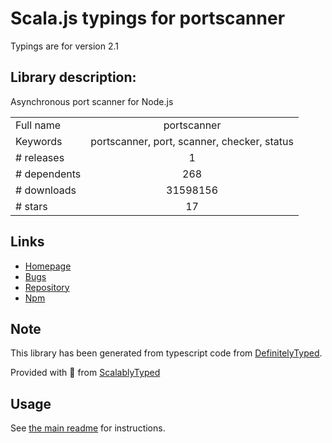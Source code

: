 
# Scala.js typings for portscanner

Typings are for version 2.1

## Library description:
Asynchronous port scanner for Node.js

|                    |                 |
| ------------------ | :-------------: |
| Full name          | portscanner |
| Keywords           | portscanner, port, scanner, checker, status |
| # releases         | 1 |
| # dependents       | 268 |
| # downloads        | 31598156 |
| # stars            | 17 |

## Links
- [Homepage](https://github.com/baalexander/node-portscanner)
- [Bugs](https://github.com/baalexander/node-portscanner/issues)
- [Repository](https://github.com/baalexander/node-portscanner)
- [Npm](https://www.npmjs.com/package/portscanner)
    


## Note
This library has been generated from typescript code from [DefinitelyTyped](https://definitelytyped.org).

Provided with :purple_heart: from [ScalablyTyped](https://github.com/oyvindberg/ScalablyTyped)

## Usage
See [the main readme](../../readme.md) for instructions.



